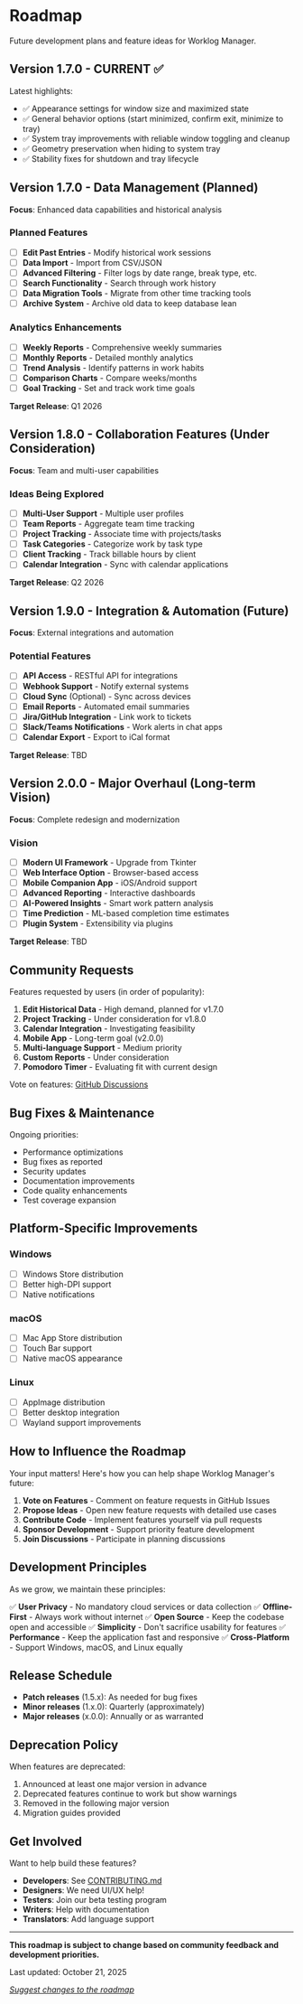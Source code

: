 # Roadmap

Future development plans and feature ideas for Worklog Manager.

## Version 1.7.0 - CURRENT ✅

Latest highlights:
- ✅ Appearance settings for window size and maximized state
- ✅ General behavior options (start minimized, confirm exit, minimize to tray)
- ✅ System tray improvements with reliable window toggling and cleanup
- ✅ Geometry preservation when hiding to system tray
- ✅ Stability fixes for shutdown and tray lifecycle

## Version 1.7.0 - Data Management (Planned)

**Focus**: Enhanced data capabilities and historical analysis

### Planned Features
- [ ] **Edit Past Entries** - Modify historical work sessions
- [ ] **Data Import** - Import from CSV/JSON
- [ ] **Advanced Filtering** - Filter logs by date range, break type, etc.
- [ ] **Search Functionality** - Search through work history
- [ ] **Data Migration Tools** - Migrate from other time tracking tools
- [ ] **Archive System** - Archive old data to keep database lean

### Analytics Enhancements
- [ ] **Weekly Reports** - Comprehensive weekly summaries
- [ ] **Monthly Reports** - Detailed monthly analytics
- [ ] **Trend Analysis** - Identify patterns in work habits
- [ ] **Comparison Charts** - Compare weeks/months
- [ ] **Goal Tracking** - Set and track work time goals

**Target Release**: Q1 2026

## Version 1.8.0 - Collaboration Features (Under Consideration)

**Focus**: Team and multi-user capabilities

### Ideas Being Explored
- [ ] **Multi-User Support** - Multiple user profiles
- [ ] **Team Reports** - Aggregate team time tracking
- [ ] **Project Tracking** - Associate time with projects/tasks
- [ ] **Task Categories** - Categorize work by task type
- [ ] **Client Tracking** - Track billable hours by client
- [ ] **Calendar Integration** - Sync with calendar applications

**Target Release**: Q2 2026

## Version 1.9.0 - Integration & Automation (Future)

**Focus**: External integrations and automation

### Potential Features
- [ ] **API Access** - RESTful API for integrations
- [ ] **Webhook Support** - Notify external systems
- [ ] **Cloud Sync** (Optional) - Sync across devices
- [ ] **Email Reports** - Automated email summaries
- [ ] **Jira/GitHub Integration** - Link work to tickets
- [ ] **Slack/Teams Notifications** - Work alerts in chat apps
- [ ] **Calendar Export** - Export to iCal format

**Target Release**: TBD

## Version 2.0.0 - Major Overhaul (Long-term Vision)

**Focus**: Complete redesign and modernization

### Vision
- [ ] **Modern UI Framework** - Upgrade from Tkinter
- [ ] **Web Interface Option** - Browser-based access
- [ ] **Mobile Companion App** - iOS/Android support
- [ ] **Advanced Reporting** - Interactive dashboards
- [ ] **AI-Powered Insights** - Smart work pattern analysis
- [ ] **Time Prediction** - ML-based completion time estimates
- [ ] **Plugin System** - Extensibility via plugins

**Target Release**: TBD

## Community Requests

Features requested by users (in order of popularity):

1. **Edit Historical Data** - High demand, planned for v1.7.0
2. **Project Tracking** - Under consideration for v1.8.0
3. **Calendar Integration** - Investigating feasibility
4. **Mobile App** - Long-term goal (v2.0.0)
5. **Multi-language Support** - Medium priority
6. **Custom Reports** - Under consideration
7. **Pomodoro Timer** - Evaluating fit with current design

Vote on features: [GitHub Discussions](https://github.com/your-username/worklog-manager/discussions)

## Bug Fixes & Maintenance

Ongoing priorities:
- Performance optimizations
- Bug fixes as reported
- Security updates
- Documentation improvements
- Code quality enhancements
- Test coverage expansion

## Platform-Specific Improvements

### Windows
- [ ] Windows Store distribution
- [ ] Better high-DPI support
- [ ] Native notifications

### macOS
- [ ] Mac App Store distribution
- [ ] Touch Bar support
- [ ] Native macOS appearance

### Linux
- [ ] AppImage distribution
- [ ] Better desktop integration
- [ ] Wayland support improvements

## How to Influence the Roadmap

Your input matters! Here's how you can help shape Worklog Manager's future:

1. **Vote on Features** - Comment on feature requests in GitHub Issues
2. **Propose Ideas** - Open new feature requests with detailed use cases
3. **Contribute Code** - Implement features yourself via pull requests
4. **Sponsor Development** - Support priority feature development
5. **Join Discussions** - Participate in planning discussions

## Development Principles

As we grow, we maintain these principles:

✅ **User Privacy** - No mandatory cloud services or data collection
✅ **Offline-First** - Always work without internet
✅ **Open Source** - Keep the codebase open and accessible
✅ **Simplicity** - Don't sacrifice usability for features
✅ **Performance** - Keep the application fast and responsive
✅ **Cross-Platform** - Support Windows, macOS, and Linux equally

## Release Schedule

- **Patch releases** (1.5.x): As needed for bug fixes
- **Minor releases** (1.x.0): Quarterly (approximately)
- **Major releases** (x.0.0): Annually or as warranted

## Deprecation Policy

When features are deprecated:
1. Announced at least one major version in advance
2. Deprecated features continue to work but show warnings
3. Removed in the following major version
4. Migration guides provided

## Get Involved

Want to help build these features?

- **Developers**: See [CONTRIBUTING.md](CONTRIBUTING.md)
- **Designers**: We need UI/UX help!
- **Testers**: Join our beta testing program
- **Writers**: Help with documentation
- **Translators**: Add language support

---

**This roadmap is subject to change based on community feedback and development priorities.**

Last updated: October 21, 2025

*[Suggest changes to the roadmap](https://github.com/your-username/worklog-manager/discussions)*
